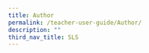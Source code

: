 ```yaml
---
title: Author
permalink: /teacher-user-guide/Author/
description: ""
third_nav_title: SLS
---
```



